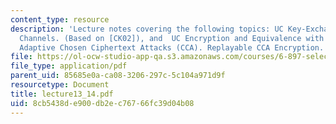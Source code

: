 ```yaml
---
content_type: resource
description: 'Lecture notes covering the following topics: UC Key-Exchange and Secure
  Channels. (Based on [CK02]), and  UC Encryption and Equivalence with Security Against
  Adaptive Chosen Ciphertext Attacks (CCA). Replayable CCA Encryption. (Based on [CKN03].)'
file: https://ol-ocw-studio-app-qa.s3.amazonaws.com/courses/6-897-selected-topics-in-cryptography-spring-2004/8cb5438de900db2ec76766fc39d04b08_lecture13_14.pdf
file_type: application/pdf
parent_uid: 85685e0a-ca08-3206-297c-5c104a971d9f
resourcetype: Document
title: lecture13_14.pdf
uid: 8cb5438d-e900-db2e-c767-66fc39d04b08
---
```

